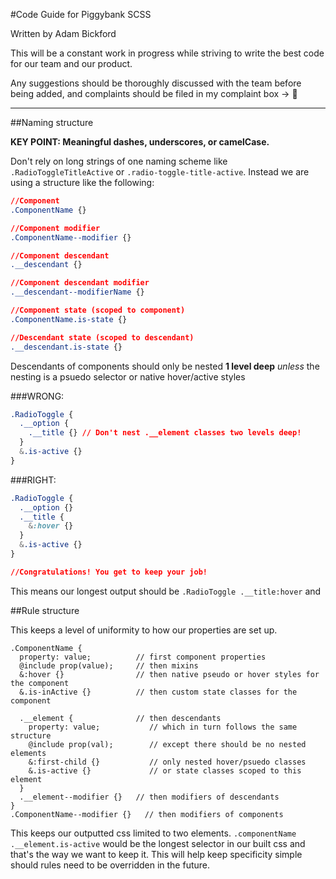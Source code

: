 #Code Guide for Piggybank SCSS

Written by Adam Bickford

This will be a constant work in progress while striving to write the best code for our team and our product.

Any suggestions should be thoroughly discussed with the team before being added, and complaints should be filed in my complaint box -> :toilet:

---

##Naming structure

**KEY POINT: Meaningful dashes, underscores, or camelCase.**

Don't rely on long strings of one naming scheme like `.RadioToggleTitleActive`
or `.radio-toggle-title-active`. Instead we are using a structure like the
following:

```css
//Component
.ComponentName {}

//Component modifier
.ComponentName--modifier {}

//Component descendant
.__descendant {}

//Component descendant modifier
.__descendant--modifierName {}

//Component state (scoped to component)
.ComponentName.is-state {}

//Descendant state (scoped to descendant)
.__descendant.is-state {}
```

Descendants of components should only be nested **1 level deep** *unless* the
nesting is a psuedo selector or native hover/active styles


###WRONG:
```css
.RadioToggle {
  .__option {
    .__title {} // Don't nest .__element classes two levels deep!
  }
  &.is-active {}
}
```


###RIGHT:
```css
.RadioToggle {
  .__option {}
  .__title {
    &:hover {}
  }
  &.is-active {}
}

//Congratulations! You get to keep your job!
```

This means our longest output should be `.RadioToggle .__title:hover` and

##Rule structure

This keeps a level of uniformity to how our properties are set up.

```
.ComponentName {
  property: value;          // first component properties
  @include prop(value);     // then mixins
  &:hover {}                // then native pseudo or hover styles for the component
  &.is-inActive {}          // then custom state classes for the component

  .__element {              // then descendants
    property: value;           // which in turn follows the same structure
    @include prop(val);        // except there should be no nested elements
    &:first-child {}           // only nested hover/psuedo classes
    &.is-active {}             // or state classes scoped to this element
  }
  .__element--modifier {}   // then modifiers of descendants
}
.ComponentName--modifier {}   // then modifiers of components
```

This keeps our outputted css limited to two elements. `.componentName .__element.is-active` would be the longest selector in our built css and that's the way we want to keep it. This
will help keep specificity simple should rules need to be overridden in the future.
